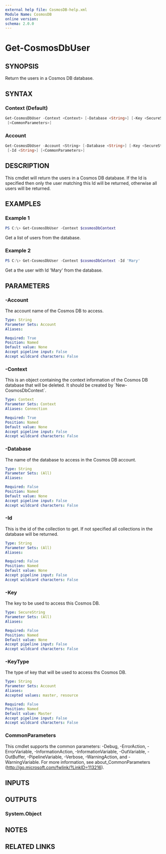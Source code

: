 ```yaml
---
external help file: CosmosDB-help.xml
Module Name: CosmosDB
online version:
schema: 2.0.0
---
```


# Get-CosmosDbUser

## SYNOPSIS

Return the users in a Cosmos DB database.

## SYNTAX

### Context (Default)

```powershell
Get-CosmosDbUser -Context <Context> [-Database <String>] [-Key <SecureString>] [-Id <String>]
 [<CommonParameters>]
```

### Account

```powershell
Get-CosmosDbUser -Account <String> [-Database <String>] [-Key <SecureString>] [-KeyType <String>]
 [-Id <String>] [<CommonParameters>]
```

## DESCRIPTION

This cmdlet will return the users in a Cosmos DB database.
If the Id is specified then only the user matching this
Id will be returned, otherwise all users will be returned.

## EXAMPLES

### Example 1

```powershell
PS C:\> Get-CosmosDbUser -Context $cosmosDbContext
```

Get a list of users from the database.

### Example 2

```powershell
PS C:\> Get-CosmosDbUser -Context $cosmosDbContext -Id 'Mary'
```

Get a the user with Id 'Mary' from the database.

## PARAMETERS

### -Account

The account name of the Cosmos DB to access.

```yaml
Type: String
Parameter Sets: Account
Aliases:

Required: True
Position: Named
Default value: None
Accept pipeline input: False
Accept wildcard characters: False
```

### -Context

This is an object containing the context information of the Cosmos DB database
that will be deleted. It should be created by \`New-CosmosDbContext\`.

```yaml
Type: Context
Parameter Sets: Context
Aliases: Connection

Required: True
Position: Named
Default value: None
Accept pipeline input: False
Accept wildcard characters: False
```

### -Database

The name of the database to access in the Cosmos DB account.

```yaml
Type: String
Parameter Sets: (All)
Aliases:

Required: False
Position: Named
Default value: None
Accept pipeline input: False
Accept wildcard characters: False
```

### -Id

This is the id of the collection to get.
If not specified all collections in the database will be returned.

```yaml
Type: String
Parameter Sets: (All)
Aliases:

Required: False
Position: Named
Default value: None
Accept pipeline input: False
Accept wildcard characters: False
```

### -Key

The key to be used to access this Cosmos DB.

```yaml
Type: SecureString
Parameter Sets: (All)
Aliases:

Required: False
Position: Named
Default value: None
Accept pipeline input: False
Accept wildcard characters: False
```

### -KeyType

The type of key that will be used to access ths Cosmos DB.

```yaml
Type: String
Parameter Sets: Account
Aliases:
Accepted values: master, resource

Required: False
Position: Named
Default value: Master
Accept pipeline input: False
Accept wildcard characters: False
```

### CommonParameters

This cmdlet supports the common parameters: -Debug, -ErrorAction, -ErrorVariable, -InformationAction, -InformationVariable, -OutVariable, -OutBuffer, -PipelineVariable, -Verbose, -WarningAction, and -WarningVariable. For more information, see about_CommonParameters (http://go.microsoft.com/fwlink/?LinkID=113216).

## INPUTS

## OUTPUTS

### System.Object

## NOTES

## RELATED LINKS
